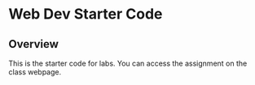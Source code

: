 # Web Dev Starter Code

## Overview

This is the starter code for labs. You can access the assignment on the class webpage.
